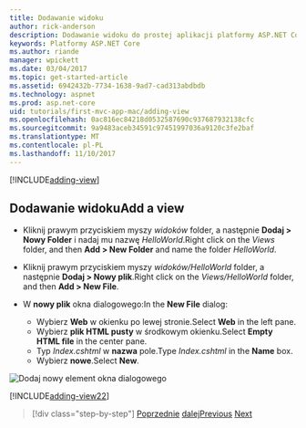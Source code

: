 ```yaml
---
title: Dodawanie widoku
author: rick-anderson
description: Dodawanie widoku do prostej aplikacji platformy ASP.NET Core MVC
keywords: Platformy ASP.NET Core
ms.author: riande
manager: wpickett
ms.date: 03/04/2017
ms.topic: get-started-article
ms.assetid: 6942432b-7734-1638-9ad7-cad313abdbdb
ms.technology: aspnet
ms.prod: asp.net-core
uid: tutorials/first-mvc-app-mac/adding-view
ms.openlocfilehash: 0ac816ec84218d0532587690c937687932138cfc
ms.sourcegitcommit: 9a9483aceb34591c97451997036a9120c3fe2baf
ms.translationtype: MT
ms.contentlocale: pl-PL
ms.lasthandoff: 11/10/2017
---
```

[!INCLUDE[adding-view](../../includes/mvc-intro/adding_view1.md)]

## <a name="add-a-view"></a><span data-ttu-id="0d7b1-104">Dodawanie widoku</span><span class="sxs-lookup"><span data-stu-id="0d7b1-104">Add a view</span></span> 

* <span data-ttu-id="0d7b1-105">Kliknij prawym przyciskiem myszy *widoków* folder, a następnie **Dodaj > Nowy Folder** i nadaj mu nazwę *HelloWorld*.</span><span class="sxs-lookup"><span data-stu-id="0d7b1-105">Right click on the *Views* folder, and then **Add > New Folder** and name the folder *HelloWorld*.</span></span>
* <span data-ttu-id="0d7b1-106">Kliknij prawym przyciskiem myszy *widoków/HelloWorld* folder, a następnie **Dodaj > Nowy plik**.</span><span class="sxs-lookup"><span data-stu-id="0d7b1-106">Right click on the *Views/HelloWorld* folder, and then **Add > New File**.</span></span>
* <span data-ttu-id="0d7b1-107">W **nowy plik** okna dialogowego:</span><span class="sxs-lookup"><span data-stu-id="0d7b1-107">In the **New File** dialog:</span></span>

  * <span data-ttu-id="0d7b1-108">Wybierz **Web** w okienku po lewej stronie.</span><span class="sxs-lookup"><span data-stu-id="0d7b1-108">Select **Web** in the left pane.</span></span>
  * <span data-ttu-id="0d7b1-109">Wybierz **plik HTML pusty** w środkowym okienku.</span><span class="sxs-lookup"><span data-stu-id="0d7b1-109">Select **Empty HTML file** in the center pane.</span></span>
  * <span data-ttu-id="0d7b1-110">Typ *Index.cshtml* w **nazwa** pole.</span><span class="sxs-lookup"><span data-stu-id="0d7b1-110">Type *Index.cshtml* in the **Name** box.</span></span>
  * <span data-ttu-id="0d7b1-111">Wybierz **nowe**.</span><span class="sxs-lookup"><span data-stu-id="0d7b1-111">Select **New**.</span></span>

![Dodaj nowy element okna dialogowego](adding-view/_static/add_view.png)

[!INCLUDE[adding-view22](../../includes/mvc-intro/adding_view2.md)]

>[!div class="step-by-step"]
<span data-ttu-id="0d7b1-113">[Poprzednie](adding-controller.md)
[dalej](adding-model.md)</span><span class="sxs-lookup"><span data-stu-id="0d7b1-113">[Previous](adding-controller.md)
[Next](adding-model.md)</span></span>
